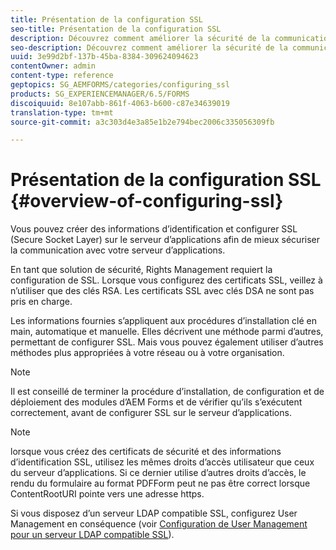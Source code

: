 ```yaml
---
title: Présentation de la configuration SSL
seo-title: Présentation de la configuration SSL
description: Découvrez comment améliorer la sécurité de la communication lors de la configuration de SSL.
seo-description: Découvrez comment améliorer la sécurité de la communication lors de la configuration de SSL.
uuid: 3e99d2bf-137b-45ba-8384-309624094623
contentOwner: admin
content-type: reference
geptopics: SG_AEMFORMS/categories/configuring_ssl
products: SG_EXPERIENCEMANAGER/6.5/FORMS
discoiquuid: 8e107abb-861f-4063-b600-c87e34639019
translation-type: tm+mt
source-git-commit: a3c303d4e3a85e1b2e794bec2006c335056309fb

---
```



# Présentation de la configuration SSL {#overview-of-configuring-ssl}

Vous pouvez créer des informations d’identification et configurer SSL (Secure Socket Layer) sur le serveur d’applications afin de mieux sécuriser la communication avec votre serveur d’applications.

En tant que solution de sécurité, Rights Management requiert la configuration de SSL. Lorsque vous configurez des certificats SSL, veillez à n’utiliser que des clés RSA. Les certificats SSL avec clés DSA ne sont pas pris en charge.

Les informations fournies s’appliquent aux procédures d’installation clé en main, automatique et manuelle. Elles décrivent une méthode parmi d’autres, permettant de configurer SSL. Mais vous pouvez également utiliser d’autres méthodes plus appropriées à votre réseau ou à votre organisation.

>[!NOTE]
>
>Il est conseillé de terminer la procédure d’installation, de configuration et de déploiement des modules d’AEM Forms et de vérifier qu’ils s’exécutent correctement, avant de configurer SSL sur le serveur d’applications.

>[!NOTE]
>
>lorsque vous créez des certificats de sécurité et des informations d’identification SSL, utilisez les mêmes droits d’accès utilisateur que ceux du serveur d’applications. Si ce dernier utilise d’autres droits d’accès, le rendu du formulaire au format PDFForm peut ne pas être correct lorsque ContentRootURI pointe vers une adresse https.

Si vous disposez d’un serveur LDAP compatible SSL, configurez User Management en conséquence (voir [Configuration de User Management pour un serveur LDAP compatible SSL](/help/forms/using/admin-help/configure-user-management-ssl-enabled.md#configure-user-management-for-an-ssl-enabled-ldap-server)).
